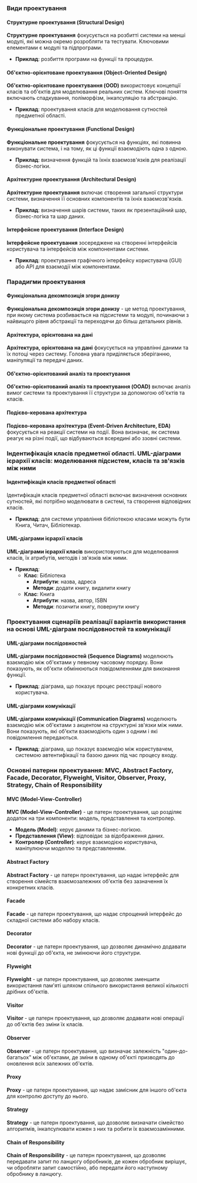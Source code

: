 
### Види проектування

#### Структурне проектування (Structural Design)

**Структурне проектування** фокусується на розбитті системи на менші модулі, які можна окремо розробляти та тестувати. Ключовими елементами є модулі та підпрограми.

- **Приклад**: розбиття програми на функції та процедури.

#### Об'єктно-орієнтоване проектування (Object-Oriented Design)

**Об'єктно-орієнтоване проектування (OOD)** використовує концепції класів та об'єктів для моделювання реальних систем. Ключові поняття включають спадкування, поліморфізм, інкапсуляцію та абстракцію.

- **Приклад**: проектування класів для моделювання сутностей предметної області.

#### Функціональне проектування (Functional Design)

**Функціональне проектування** фокусується на функціях, які повинна виконувати система, і на тому, як ці функції взаємодіють одна з одною.

- **Приклад**: визначення функцій та їхніх взаємозв'язків для реалізації бізнес-логіки.

#### Архітектурне проектування (Architectural Design)

**Архітектурне проектування** включає створення загальної структури системи, визначення її основних компонентів та їхніх взаємозв'язків.

- **Приклад**: визначення шарів системи, таких як презентаційний шар, бізнес-логіка та шар даних.

#### Інтерфейсне проектування (Interface Design)

**Інтерфейсне проектування** зосереджене на створенні інтерфейсів користувача та інтерфейсів між компонентами системи.

- **Приклад**: проектування графічного інтерфейсу користувача (GUI) або API для взаємодії між компонентами.

### Парадигми проектування

#### Функціональна декомпозиція згори донизу

**Функціональна декомпозиція згори донизу** - це метод проектування, при якому система розбивається на підсистеми та модулі, починаючи з найвищого рівня абстракції та переходячи до більш детальних рівнів.

#### Архітектура, орієнтована на дані

**Архітектура, орієнтована на дані** фокусується на управлінні даними та їх потоці через систему. Головна увага приділяється зберіганню, маніпуляції та передачі даних.

#### Об'єктно-орієнтований аналіз та проектування

**Об'єктно-орієнтований аналіз та проектування (OOAD)** включає аналіз вимог системи та проектування її структури за допомогою об'єктів та класів.

#### Подієво-керована архітектура

**Подієво-керована архітектура (Event-Driven Architecture, EDA)** фокусується на реакції системи на події. Вона визначає, як система реагує на різні події, що відбуваються всередині або ззовні системи.

### Індентифікація класів предметної області. UML-діаграми ієрархії класів: моделювання підсистем, класів та зв'язків між ними

#### Індентифікація класів предметної області

Ідентифікація класів предметної області включає визначення основних сутностей, які потрібно моделювати в системі, та створення відповідних класів.

- **Приклад**: для системи управління бібліотекою класами можуть бути Книга, Читач, Бібліотекар.

#### UML-діаграми ієрархії класів

**UML-діаграми ієрархії класів** використовуються для моделювання класів, їх атрибутів, методів і зв'язків між ними.

- **Приклад**:
    - **Клас**: Бібліотека
        - **Атрибути**: назва, адреса
        - **Методи**: додати книгу, видалити книгу
    - **Клас**: Книга
        - **Атрибути**: назва, автор, ISBN
        - **Методи**: позичити книгу, повернути книгу

### Проектування сценаріїв реалізації варіантів використання на основі UML-діаграм послідовностей та комунікації

#### UML-діаграми послідовностей

**UML-діаграми послідовностей (Sequence Diagrams)** моделюють взаємодію між об'єктами у певному часовому порядку. Вони показують, як об'єкти обмінюються повідомленнями для виконання функції.

- **Приклад**: діаграма, що показує процес реєстрації нового користувача.

#### UML-діаграми комунікації

**UML-діаграми комунікації (Communication Diagrams)** моделюють взаємодію між об'єктами з акцентом на структурні зв'язки між ними. Вони показують, які об'єкти взаємодіють один з одним і які повідомлення передаються.

- **Приклад**: діаграма, що показує взаємодію між користувачем, системою автентифікації та базою даних під час процесу входу.

### Основні патерни проектування: MVC, Abstract Factory, Facade, Decorator, Flyweight, Visitor, Observer, Proxy, Strategy, Chain of Responsibility

#### MVC (Model-View-Controller)

**MVC (Model-View-Controller)** - це патерн проектування, що розділяє додаток на три компоненти: модель, представлення та контролер.

- **Модель (Model)**: керує даними та бізнес-логікою.
- **Представлення (View)**: відповідає за відображення даних.
- **Контролер (Controller)**: керує взаємодією користувача, маніпулюючи моделлю та представленням.

#### Abstract Factory

**Abstract Factory** - це патерн проектування, що надає інтерфейс для створення сімейств взаємозалежних об'єктів без зазначення їх конкретних класів.

#### Facade

**Facade** - це патерн проектування, що надає спрощений інтерфейс до складної системи або набору класів.

#### Decorator

**Decorator** - це патерн проектування, що дозволяє динамічно додавати нові функції до об'єкта, не змінюючи його структури.

#### Flyweight

**Flyweight** - це патерн проектування, що дозволяє зменшити використання пам'яті шляхом спільного використання великої кількості дрібних об'єктів.

#### Visitor

**Visitor** - це патерн проектування, що дозволяє додавати нові операції до об'єктів без зміни їх класів.

#### Observer

**Observer** - це патерн проектування, що визначає залежність "один-до-багатьох" між об'єктами, де зміни в одному об'єкті призводять до оновлення всіх залежних об'єктів.

#### Proxy

**Proxy** - це патерн проектування, що надає замісник для іншого об'єкта для контролю доступу до нього.

#### Strategy

**Strategy** - це патерн проектування, що дозволяє визначати сімейство алгоритмів, інкапсулювати кожен з них та робити їх взаємозамінними.

#### Chain of Responsibility

**Chain of Responsibility** - це патерн проектування, що дозволяє передавати запит по ланцюгу обробників, де кожен обробник вирішує, чи обробляти запит самостійно, або передати його наступному обробнику в ланцюгу.
